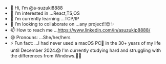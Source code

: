 - 👋 Hi, I’m @a-suzuki8888
- 👀 I’m interested in ...React,TS,OS
- 🌱 I’m currently learning ...TCP/IP
- 💞️ I’m looking to collaborate on ...any project!!😊✨
- 📫 How to reach me ...https://www.linkedin.com/in/asuzukip8888/
- 😄 Pronouns: ...She/her/hers
- ⚡ Fun fact: ...I had never used a macOS PC🍎 in the 30+ years of my life until December 2024.😱 I'm currently studying hard and struggling with the differences from Windows.💪😝

<!---
a-suzuki8888/a-suzuki8888 is a ✨ special ✨ repository because its `README.md` (this file) appears on your GitHub profile.
You can click the Preview link to take a look at your changes.
--->
